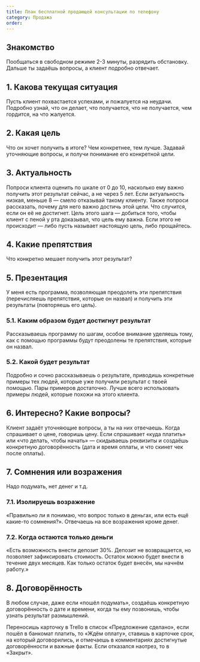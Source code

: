 ```yaml
---
title: План бесплатной продающей консультации по телефону
category: Продажа
order: 
---
```


## Знакомство

Пообщаться в свободном режиме 2-3 минуты, разрядить обстановку. Дальше ты задаёшь вопросы, а клиент подробно отвечает.

## 1. Какова текущая ситуация

Пусть клиент похвастается успехами, и пожалуется на неудачи. Подробно узнай, что он делает, что получается, что не получается, чем гордится, на что жалуется.

## 2. Какая цель

Что он хочет получить в итоге? Чем конкретнее, тем лучше. Задавай уточняющие вопросы, и получи понимание его конкретной цели.

## 3. Актуальность

Попроси клиента оценить по шкале от 0 до 10, насколько ему важно получить этот результат сейчас, а не через 5 лет. Если актуальность низкая, меньше 8 — смело отказывай такому клиенту. Также попроси рассказать, почему для него важно достичь этой цели. Что случится, если он её не достигнет. Цель этого шага — добиться того, чтобы клиент с пеной у рта доказывал, что цель ему важна. Если этого не происходит — либо пусть называет настоящую цель, либо прощайтесь.

## 4. Какие препятствия

Что конкретно мешает получить этот результат?

## 5. Презентация

У меня есть программа, позволяющая преодолеть эти препятствия (перечисляешь препятствия, которые он назвал) и получить эти результаты (повторяешь его цель).

### 5.1. Каким образом будет достигнут результат

Рассказываешь программу по шагам, особое внимание уделяешь тому, как с помощью программы будут преодолены те препятствия, которые он назвал.

### 5.2. Какой будет результат

Подробно и сочно рассказываешь о результате, приводишь конкретные примеры тех людей, которые уже получили результат с твоей помощью. Пары примеров достаточно. Лучше всего использовать примеры людей, которые похожи на этого клиента.

## 6. Интересно? Какие вопросы?

Клиент задаёт уточняющие вопросы, а ты на них отвечаешь. Когда спрашивает о цене, говоришь цену. Если спрашивает «куда платить» или «что делать, чтобы начать» — скидываешь реквизиты и создаёшь конкретную договорённость (дата и время оплаты, и что скинет чек после оплаты).

## 7. Сомнения или возражения

Надо подумать, нет денег и т.д.

### 7.1. Изолируешь возражение

«Правильно ли я понимаю, что вопрос только в деньгах, или есть ещё какие-то сомнения?». Отвечаешь на все возражения кроме денег.

### 7.2. Когда остаются только деньги

«Есть возможность внести депозит 30%. Депозит не возвращается, но позволяет зафиксировать стоимость. Остаток можно будет внести в течение двух месяцев. Как только остаток будет внесён, мы начнём работу.»

## 8. Договорённость

В любом случае, даже если «пошёл подумать», создаёшь конкретную договорённость о дате и времени, когда ты ему позвонишь, чтобы узнать результат размышлений.

Переносишь карточку в Trello в список «Предложение сделано», если пошёл в банкомат платить, то «Ждём оплату», ставишь в карточке срок, на который договорились, и отмечаешь в комментариях достигнутые договорённости и важные факты. Если отказался наотрез, то в «Закрыт».